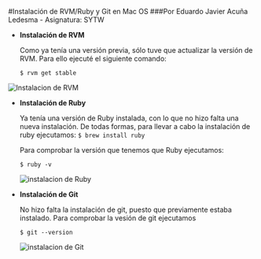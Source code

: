 #Instalación de RVM/Ruby y Git en Mac OS
###Por Eduardo Javier Acuña Ledesma - Asignatura: SYTW

* **Instalación de RVM**
	
	Como ya tenía una versión previa, sólo tuve que actualizar la versión de RVM. Para 		ello ejecuté el siguiente comando:
	
	`$ rvm get stable`
	
![Instalacion de RVM](https://raw.githubusercontent.com/alu3286/SYTW_tareas_iniciales/gh-pages/images/1.png)

* **Instalación de Ruby**
	
	Ya tenía una versión de Ruby instalada, con lo que no hizo falta una nueva instalación. De todas formas, para llevar a cabo la instalación de ruby ejecutamos:
	`$ brew install ruby`
	
	Para comprobar la versión que tenemos que Ruby ejecutamos:
	
	`$ ruby -v`
	
	![instalacion de Ruby](https://raw.githubusercontent.com/alu3286/SYTW_tareas_iniciales/gh-pages/images/2.png)	

* **Instalación de Git**

	No hizo falta la instalación de git, puesto que previamente estaba instalado.
	Para comprobar la vesión de git ejecutamos 

	`$ git --version`

	![instalacion de Git](https://raw.githubusercontent.com/alu3286/SYTW_tareas_iniciales/gh-pages/images/3.png)
